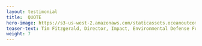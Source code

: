 ```yaml
---
layout: testimonial
title:  QUOTE
hero-image: https://s3-us-west-2.amazonaws.com/staticassets.oceanoutcomes.org/embedded+photos/testimonials/edf-testimonial.png
teaser-text: Tim Fitzgerald, Director, Impact, Environmental Defense Fund
weight: 7
---
```


